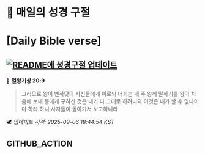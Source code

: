 # 🙏 매일의 성경 구절
# [Daily Bible verse]
## [![README에 성경구절 업데이트](https://github.com/DONGSUKA/first_test/actions/workflows/update-readme-bible.yml/badge.svg)](https://github.com/DONGSUKA/first_test/actions/workflows/update-readme-bible.yml)
<!-- START_BIBLE_VERSE -->
📖 **열왕기상 20:9**
> 그러므로 왕이 벤하닷의 사신들에게 이르되 너희는 내 주 왕께 말하기를 왕이 처음에 보내 종에게 구하신 것은 내가 다 그대로 하려니와 이것은 내가 할 수 없나이다 하라 하니 사자들이 돌아가서 보고하니라

🕊️ _업데이트 시각: 2025-09-06 18:44:54 KST_
  <!-- END_BIBLE_VERSE -->
## GITHUB_ACTION
